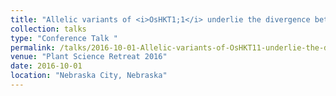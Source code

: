 ```yaml
---
title: "Allelic variants of <i>OsHKT1;1</i> underlie the divergence between Indica and Japonica subspecies of rice for root sodium content "
collection: talks
type: "Conference Talk "
permalink: /talks/2016-10-01-Allelic-variants-of-OsHKT11-underlie-the-divergence-between-Indica-and-Japonica-subspecies-of-rice-for-root-sodium-content
venue: "Plant Science Retreat 2016"
date: 2016-10-01
location: "Nebraska City, Nebraska"
---
```

